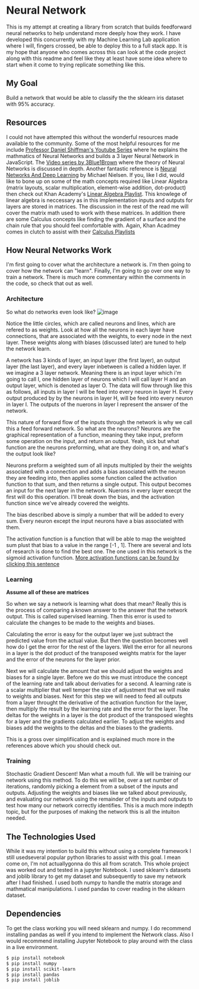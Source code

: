 # Neural Network

This is my attempt at creating a library from scratch that builds feedforward neural networks to help understand more deeply how they work. I have developed this concurrently with my Machine Learning Lab application where I will, fingers crossed, be able to deploy this to a full stack app. It is my hope that anyone who comes across this can look at the code project along with this readme and feel like they at least have some idea where to start when it come to trying replicate something like this. 

## My Goal
Build a network that would be able to classify the the sklearn iris dataset with 95% accuracy. 

## Resources 
I could not have attempted this without the wonderful resources made available to the community. Some of the most helpful resources for me include [Professor Daniel Shiffman's Youtube Series](https://www.youtube.com/watch?v=XJ7HLz9VYz0&list=PLRqwX-V7Uu6aCibgK1PTWWu9by6XFdCfh) where he explains the mathmatics of Neural Networks and builds a 3 layer Neural Network in JavaScript. The [Video series by 3Blue1Brown](https://www.youtube.com/watch?v=aircAruvnKk&list=PLZHQObOWTQDNU6R1_67000Dx_ZCJB-3pi) where the theory of Neural Networks is discussed in depth. Another fantastic reference is [Neural Networks And Deep Learning](http://neuralnetworksanddeeplearning.com/index.html) by Michael Nielsen. If you, like I did,  would like to bone up on some of the  math concepts required like Linear Algebra (matrix layouts, scalar multiplication, element-wise addition, dot-product) then check out Khan Academy's [Linear Algebra Playlist](https://www.youtube.com/watch?v=xyAuNHPsq-g&list=PLFD0EB975BA0CC1E0).  This knowlege of linear algebra is neccessary as in this implementation inputs and outputs for layers are stored in matrices. The discussion in the rest of the read me will cover the matrix math used to work with these matrices.  In addition there are some Calculus concepts like finding the gradient of a surface and the chain rule that you should feel comfortable with. Again, Khan Acadmey comes in clutch to assist with their [Calculus Playlists](https://www.youtube.com/watch?v=TrcCbdWwCBc&list=PLSQl0a2vh4HC5feHa6Rc5c0wbRTx56nF7)

## How Neural Networks Work
I'm first going to cover what the architecture a network is. I'm then going to cover how the network can "learn". Finally, I'm going to go over one way to train a network. There is much more commentary within the comments in the code, so check that out as well.

### Architecture 
So what do networks even look like? 
![image](https://user-images.githubusercontent.com/46241098/75271864-2127a000-57ba-11ea-9e36-77251ea3872b.png)

Notice the little circles, which are called neurons and lines, which are  refered to as weights. Look at how all the neurons in each layer have connections, that are associated with the weights, to every node in the next layer. These weights along with biases (discussed later) are tuned to help the network learn.

A network has 3 kinds of layer, an input layer (the first layer), an output layer (the last layer), and every layer inbetween is called a hidden layer. If we imagine a 3 layer network. Meaning there is an input layer which i'm going to call I, one hidden layer of  neurons which I will call layer H and an output layer, which is denoted as layer O. The data will flow through like this as follows,  all inputs in layer I will be feed into every neuron in layer H. Every output produced by by the neurons in layer H, will be feed into every neuron in layer I. The outputs of the nuerons in layer I represent the answer of the network. 

This nature of forward flow of the inputs through the network is why we call this a feed forward network. So what are the neurons? Neurons are the graphical representation of a function, meaning they take input, preform some operation on the input, and return an output. Yeah, sick but what function are the neurons preforming, what are they doing it on, and what's the output look like? 

Neurons preform a weighted sum of all inputs multipled by their the weights associated with a connection and adds a bias associated with the neuron they are feeding into, then applies some function called the activation function to that sum, and then returns a single output. This output becomes an input for the next layer in the network. Nuerons in every layer execpt the first will do this operation. I'll break down the bias, and the activation function since we've already covered the weights.

The bias described above is simply a number that will be added to every sum. Every neuron except the input neurons have a bias associated with them. 

The activation function is a function that will be able to map the weighted sum plust that bias to a value in the range [-1 , 1]. There are several and lots of research is done to find the best one. The one used in this network is the sigmoid activation function. [More activation functions can be found by clicking this sentence](https://missinglink.ai/guides/neural-network-concepts/7-types-neural-network-activation-functions-right/)

### Learning

**Assume all of these are matrices**

So when we say a network is learning what does that mean? Really this is the process of comparing a known answer to the answer that the network output. This is called supervised learning. Then this error is used to calculate the changes to be made to the weights and biases. 

Calculating the error is easy for the output layer we just subtract the predicted value from the actual value. But then the question becomes well how do I get the error for the rest of the layers. Well the error for all neurons in a layer is the dot product of the transposed weights matrix for the layer and the error of the neurons for the layer prior. 

Next we will calculate the amount that we should adjust the weights and biases for a single layer. Before we do this we must introduce the concept of the learning rate and talk about derivaties for a second. A learning rate is a scalar multiplier that well temper the size of adjustment that we will make to weights and biases. Next for this step we will need to feed all outputs from a layer throught the derivative of the activation function for the layer, then multiply the result by the learning rate and the error for the layer. The deltas for the weights in a layer is the dot product of the transposed wieghts for a layer and the gradients calculated earlier. To adjust the weights and biases add the weights to the deltas and the biases to the gradients. 

This is a gross over simplifiication and is explained much more in the references above which you should check out. 


### Training
Stochastic Gradient Descent! Man what a mouth full. We will be training our network using this method. To do this we will be, over a set number of iterations, randomly picking a element from a subset of the inputs and outputs. Adjusting the weights and biases like we talked about previously, and evaluating our network using the remainder of the inputs and outputs to test how many our network correctly identifies. This is a much more indepth topic, but for the purposes of making the network this is all the intuiton needed. 



## The Technologies Used

While it was my intention to build this without using a complete framework I still usedseveral popular python libraries to assist with this goal. I mean come on, I'm not actuallygonna do this all from scratch. This whole project was worked out and tested in a jupyter Notebook. I used sklearn's datasets and joblib library to get my dataset and subsequently to save my network after I had finished. I used both numpy to handle the matrix storage and mathmatical manipulations. I used pandas to cover reading in the sklearn dataset. 

## Dependencies 
To get the class working you will need sklearn and numpy. I do recommend installing pandas as well if you intend to implement the Network class. Also I would recommend installing Jupyter Notebook to play around with the class in a live environment.
```sh
$ pip install notebook
$ pip install numpy
$ pip install scikit-learn
$ pip install pandas
$ pip install joblib
```

